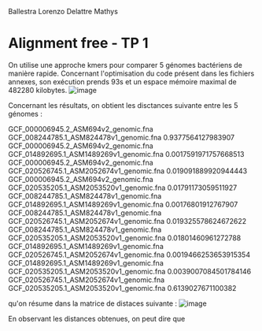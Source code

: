 Ballestra Lorenzo
Delattre Mathys

# Alignment free - TP 1

On utilise une approche kmers pour comparer 5 génomes bactériens de manière rapide.
Concernant l'optimisation du code présent dans les fichiers annexes, son exécution prends 93s et un espace mémoire maximal de 482280 kilobytes.
![image](https://github.com/lorbal11/LorenzoBallestra/assets/150147653/d4702199-4f36-4c4e-ac52-6c00902e36f9)

Concernant les résultats, on obtient les disctances suivante entre les 5 génomes :

GCF_000006945.2_ASM694v2_genomic.fna GCF_008244785.1_ASM824478v1_genomic.fna 0.9377564127983907
GCF_000006945.2_ASM694v2_genomic.fna GCF_014892695.1_ASM1489269v1_genomic.fna 0.0017591971757668513
GCF_000006945.2_ASM694v2_genomic.fna GCF_020526745.1_ASM2052674v1_genomic.fna 0.019091889920944443
GCF_000006945.2_ASM694v2_genomic.fna GCF_020535205.1_ASM2053520v1_genomic.fna 0.01791173059511927
GCF_008244785.1_ASM824478v1_genomic.fna GCF_014892695.1_ASM1489269v1_genomic.fna 0.00176801912767907
GCF_008244785.1_ASM824478v1_genomic.fna GCF_020526745.1_ASM2052674v1_genomic.fna 0.019325578624672622
GCF_008244785.1_ASM824478v1_genomic.fna GCF_020535205.1_ASM2053520v1_genomic.fna 0.01801460961272788
GCF_014892695.1_ASM1489269v1_genomic.fna GCF_020526745.1_ASM2052674v1_genomic.fna 0.0019466253653915354
GCF_014892695.1_ASM1489269v1_genomic.fna GCF_020535205.1_ASM2053520v1_genomic.fna 0.0039007084501784146
GCF_020526745.1_ASM2052674v1_genomic.fna GCF_020535205.1_ASM2053520v1_genomic.fna 0.6139027671100382

qu'on résume dans la matrice de distaces suivante :
 ![image](https://github.com/lorbal11/LorenzoBallestra/assets/150147653/4173e5ea-0604-4acd-90f7-e9aac2525f98)

En observant les distances obtenues, on peut dire que


